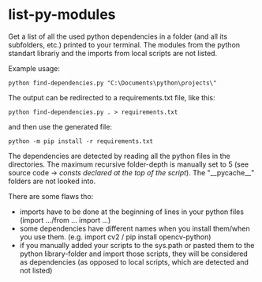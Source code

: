 # list-py-modules
Get a list of all the used python dependencies in a folder (and all its subfolders, etc.) printed to your terminal.
The modules from the python standart librariy and the imports from local scripts are not listed.

Example usage:
```
python find-dependencies.py "C:\Documents\python\projects\"
```


The output can be redirected to a requirements.txt file, like this:
```
python find-dependencies.py . > requirements.txt
```
and then use the generated file:
```
python -m pip install -r requirements.txt
```

The dependencies are detected by reading all the python files in the directories.
The maximum recursive folder-depth is manually set to 5 (see source code -> *consts declared at the top of the script*). The "\_\_pycache__" folders are not looked into.


There are some flaws tho:
- imports have to be done at the beginning of lines in your python files (import .../from ... import ...)
- some dependencies have different names when you install them/when you use them. (e.g. import cv2 / pip install opencv-python)
- if you manually added your scripts to the sys.path or pasted them to the python library-folder and import those scripts, they will be considered as dependencies (as opposed to local scripts, which are detected and not listed)
